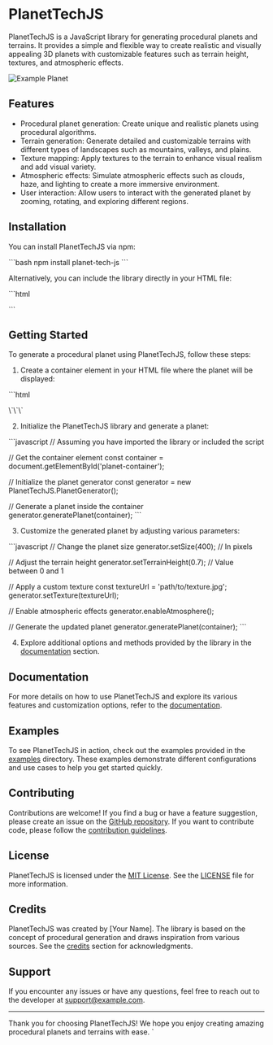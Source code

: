 # PlanetTechJS

PlanetTechJS is a JavaScript library for generating procedural planets and terrains. It provides a simple and flexible way to create realistic and visually appealing 3D planets with customizable features such as terrain height, textures, and atmospheric effects.


![Example Planet](./example-planet.png)


## Features

- Procedural planet generation: Create unique and realistic planets using procedural algorithms.
- Terrain generation: Generate detailed and customizable terrains with different types of landscapes such as mountains, valleys, and plains.
- Texture mapping: Apply textures to the terrain to enhance visual realism and add visual variety.
- Atmospheric effects: Simulate atmospheric effects such as clouds, haze, and lighting to create a more immersive environment.
- User interaction: Allow users to interact with the generated planet by zooming, rotating, and exploring different regions.

## Installation

You can install PlanetTechJS via npm:

\`\`\`bash
npm install planet-tech-js
\`\`\`

Alternatively, you can include the library directly in your HTML file:

\`\`\`html
<script src="path/to/planet-tech-js.min.js"></script>
\`\`\`

## Getting Started

To generate a procedural planet using PlanetTechJS, follow these steps:

1. Create a container element in your HTML file where the planet will be displayed:

\`\`\`html
<div id="planet-container"></div>
\`\`\`

2. Initialize the PlanetTechJS library and generate a planet:

\`\`\`javascript
// Assuming you have imported the library or included the script

// Get the container element
const container = document.getElementById('planet-container');

// Initialize the planet generator
const generator = new PlanetTechJS.PlanetGenerator();

// Generate a planet inside the container
generator.generatePlanet(container);
\`\`\`

3. Customize the generated planet by adjusting various parameters:

\`\`\`javascript
// Change the planet size
generator.setSize(400); // In pixels

// Adjust the terrain height
generator.setTerrainHeight(0.7); // Value between 0 and 1

// Apply a custom texture
const textureUrl = 'path/to/texture.jpg';
generator.setTexture(textureUrl);

// Enable atmospheric effects
generator.enableAtmosphere();

// Generate the updated planet
generator.generatePlanet(container);
\`\`\`

4. Explore additional options and methods provided by the library in the [documentation](#documentation) section.

## Documentation

For more details on how to use PlanetTechJS and explore its various features and customization options, refer to the [documentation](https://link-to-documentation).

## Examples

To see PlanetTechJS in action, check out the examples provided in the [examples](https://link-to-examples) directory. These examples demonstrate different configurations and use cases to help you get started quickly.

## Contributing

Contributions are welcome! If you find a bug or have a feature suggestion, please create an issue on the [GitHub repository](https://link-to-repository). If you want to contribute code, please follow the [contribution guidelines](https://link-to-contribution-guidelines).

## License

PlanetTechJS is licensed under the [MIT License](https://opensource.org/licenses/MIT). See the [LICENSE](https://link-to-license) file for more information.

## Credits

PlanetTechJS was created by [Your Name]. The library is based on the concept of procedural generation and draws inspiration from various sources. See the [credits](https://link-to-credits) section for acknowledgments.

## Support

If you encounter any issues or have any questions, feel free to reach out to the developer at [support@example.com](mailto:support@example.com).

---

Thank you for choosing PlanetTechJS! We hope you enjoy creating amazing procedural planets and terrains with ease.
`